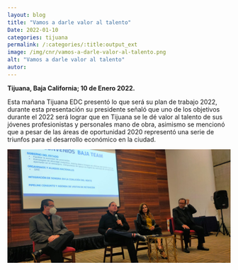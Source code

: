 ```yaml
---
layout: blog
title: "Vamos a darle valor al talento"
Date: 2022-01-10
categories: tijuana
permalink: /:categories/:title:output_ext
image: /img/cnr/vamos-a-darle-valor-al-talento.png
alt: "Vamos a darle valor al talento"
autor:
---
```


**Tijuana, Baja California; 10 de Enero 2022.** 

Esta mañana Tijuana EDC presentó lo que será su plan de trabajo 2022, durante esta presentación su presidente señaló que uno de los objetivos durante el 2022 será lograr que en Tijuana se le dé valor al talento de sus jóvenes profesionistas y personales mano de obra, asimismo se mencionó que a pesar de las áreas de oportunidad 2020 representó una serie de triunfos para el desarrollo económico en la ciudad.


<div id="carouselExampleSlidesOnly" class="carousel slide" data-ride="carousel">
  <div class="carousel-inner">
    <div class="carousel-item active">
       <img class="d-block w-100" src="/img/cnr/vamos-a-darle-valor-al-talento.png" loading="lazy"  alt="Vamos a darle valor al talento">
    </div>
  </div>
</div>